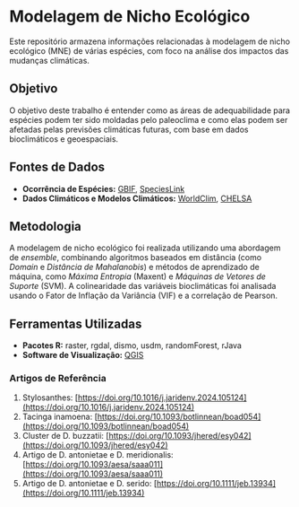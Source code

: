 # Modelagem de Nicho Ecológico
Este repositório armazena informações relacionadas à modelagem de nicho ecológico (MNE) de várias espécies, com foco na análise dos impactos das mudanças climáticas.

## Objetivo
O objetivo deste trabalho é entender como as áreas de adequabilidade para espécies podem ter sido moldadas pelo paleoclima e como elas podem ser afetadas pelas previsões climáticas futuras, com base em dados bioclimáticos e geoespaciais.

## Fontes de Dados
- **Ocorrência de Espécies:** [GBIF](https://www.gbif.org/), [SpeciesLink](https://specieslink.net/)
- **Dados Climáticos e Modelos Climáticos:** [WorldClim](https://www.worldclim.org/data/index.html), [CHELSA](https://chelsa-climate.org/)

## Metodologia
A modelagem de nicho ecológico foi realizada utilizando uma abordagem de *ensemble*, combinando algoritmos baseados em distância (como *Domain* e *Distância de Mahalanobis*) e métodos de aprendizado de máquina, como *Máxima Entropia* (Maxent) e *Máquinas de Vetores de Suporte* (SVM). A colinearidade das variáveis bioclimáticas foi analisada usando o Fator de Inflação da Variância (VIF) e a correlação de Pearson.

## Ferramentas Utilizadas
- **Pacotes R:** raster, rgdal, dismo, usdm, randomForest, rJava
- **Software de Visualização:** [QGIS](https://qgis.org)

### Artigos de Referência
1. Stylosanthes: [https://doi.org/10.1016/j.jaridenv.2024.105124](https://doi.org/10.1016/j.jaridenv.2024.105124)
2. Tacinga inamoena: [https://doi.org/10.1093/botlinnean/boad054](https://doi.org/10.1093/botlinnean/boad054)
3. Cluster de D. buzzatii: [https://doi.org/10.1093/jhered/esy042](https://doi.org/10.1093/jhered/esy042)
4. Artigo de D. antonietae e D. meridionalis: [https://doi.org/10.1093/aesa/saaa011](https://doi.org/10.1093/aesa/saaa011)
5. Artigo de D. antonietae e D. serido: [https://doi.org/10.1111/jeb.13934](https://doi.org/10.1111/jeb.13934)

